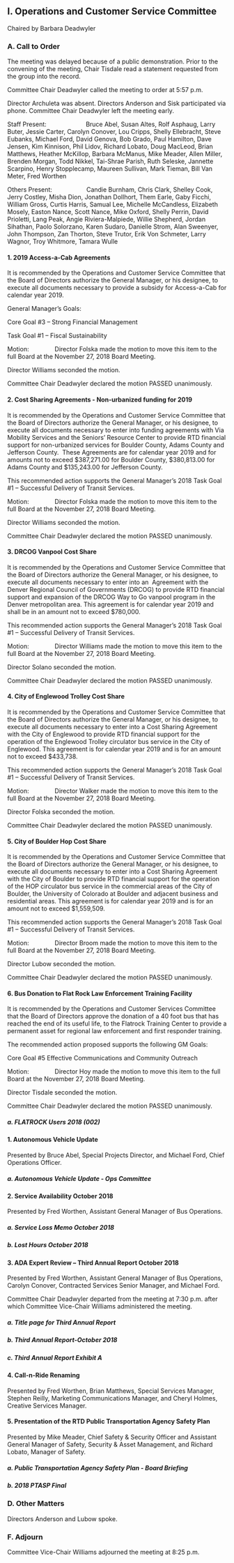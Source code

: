 ## I. Operations and Customer Service Committee

Chaired by Barbara Deadwyler

### A. Call to Order

The meeting was delayed because of a public demonstration. Prior to the convening of the meeting, Chair Tisdale read a statement requested from the group into the record.

Committee Chair Deadwyler called the meeting to order at 5:57 p.m.

Director Archuleta was absent. Directors Anderson and Sisk participated via phone. Committee Chair Deadwyler left the meeting early.

Staff Present:                       Bruce Abel, Susan Altes, Rolf Asphaug, Larry Buter, Jessie Carter, Carolyn Conover, Lou Cripps, Shelly Ellebracht, Steve Eubanks, Michael Ford, David Genova, Bob Grado, Paul Hamilton, Dave Jensen, Kim Kinnison, Phil Lidov, Richard Lobato, Doug MacLeod, Brian Matthews, Heather McKillop, Barbara McManus, Mike Meader, Allen Miller, Brenden Morgan, Todd Nikkel, Tai-Shrae Parish, Ruth Seleske, Jannette Scarpino, Henry Stopplecamp, Maureen Sullivan, Mark Tieman, Bill Van Meter, Fred Worthen

Others Present:                    Candie Burnham, Chris Clark, Shelley Cook, Jerry Costley, Misha Dion, Jonathan Dollhort, Them Earle, Gaby Ficchi, William Gross, Curtis Harris, Samual Lee, Michelle McCandless, Elizabeth Mosely, Easton Nance, Scott Nance, Mike Oxford, Shelly Perrin, David Prioletti, Lang Peak, Angie Riviera-Malpiede, Willie Shepherd, Jordan Sihathan, Paolo Solorzano, Karen Sudaro, Danielle Strom, Alan Sweenyer, John Thompson, Zan Thorton, Steve Trutor, Erik Von Schmeter, Larry Wagnor, Troy Whitmore, Tamara Wulle

#### 1. 2019 Access-a-Cab Agreements

It is recommended by the Operations and Customer Service Committee that the Board of Directors authorize the General Manager, or his designee, to execute all documents necessary to provide a subsidy for Access-a-Cab for calendar year 2019.

General Manager’s Goals:

Core Goal #3 – Strong Financial Management

Task Goal #1 – Fiscal Sustainability

Motion:               Director Folska made the motion to move this item to the full Board at the November 27, 2018 Board Meeting.

Director Williams seconded the motion.

Committee Chair Deadwyler declared the motion PASSED unanimously.

#### 2. Cost Sharing Agreements - Non-urbanized funding for 2019

It is recommended by the Operations and Customer Service Committee that the Board of Directors authorize the General Manager, or his designee, to execute all documents necessary to enter into funding agreements with Via Mobility Services and the Seniors’ Resource Center to provide RTD financial support for non-urbanized services for Boulder County, Adams County and Jefferson County.  These Agreements are for calendar year 2019 and for amounts not to exceed $387,271.00 for Boulder County, $380,813.00 for Adams County and $135,243.00 for Jefferson County.

This recommended action supports the General Manager’s 2018 Task Goal #1 – Successful Delivery of Transit Services.

Motion:               Director Folska made the motion to move this item to the full Board at the November 27, 2018 Board Meeting.

Director Williams seconded the motion.

Committee Chair Deadwyler declared the motion PASSED unanimously.

#### 3. DRCOG Vanpool Cost Share

It is recommended by the Operations and Customer Service Committee that the Board of Directors authorize the General Manager, or his designee, to execute all documents necessary to enter into an  Agreement with the Denver Regional Council of Governments (DRCOG) to provide RTD financial support and expansion of the DRCOG Way to Go vanpool program in the Denver metropolitan area. This agreement is for calendar year 2019 and shall be in an amount not to exceed $780,000.

This recommended action supports the General Manager’s 2018 Task Goal #1 – Successful Delivery of Transit Services.

Motion:               Director Williams made the motion to move this item to the full Board at the November 27, 2018 Board Meeting.

Director Solano seconded the motion.

Committee Chair Deadwyler declared the motion PASSED unanimously.

#### 4. City of Englewood Trolley Cost Share

It is recommended by the Operations and Customer Service Committee that the Board of Directors authorize the General Manager, or his designee, to execute all documents necessary to enter into a Cost Sharing Agreement with the City of Englewood to provide RTD financial support for the operation of the Englewood Trolley circulator bus service in the City of Englewood. This agreement is for calendar year 2019 and is for an amount not to exceed $433,738.

This recommended action supports the General Manager’s 2018 Task Goal #1 – Successful Delivery of Transit Services.

Motion:               Director Walker made the motion to move this item to the full Board at the November 27, 2018 Board Meeting.

Director Folska seconded the motion.

Committee Chair Deadwyler declared the motion PASSED unanimously.

#### 5. City of Boulder Hop Cost Share

It is recommended by the Operations and Customer Service Committee that the Board of Directors authorize the General Manager, or his designee, to execute all documents necessary to enter into a Cost Sharing Agreement with the City of Boulder to provide RTD financial support for the operation of the HOP circulator bus service in the commercial areas of the City of Boulder, the University of Colorado at Boulder and adjacent business and residential areas. This agreement is for calendar year 2019 and is for an amount not to exceed $1,559,509.

This recommended action supports the General Manager’s 2018 Task Goal #1 – Successful Delivery of Transit Services.

Motion:               Director Broom made the motion to move this item to the full Board at the November 27, 2018 Board Meeting.

Director Lubow seconded the motion.

Committee Chair Deadwyler declared the motion PASSED unanimously.

#### 6. Bus Donation to Flat Rock Law Enforcement Training Facility

It is recommended by the Operations and Customer Services Committee that the Board of Directors approve the donation of a 40 foot bus that has reached the end of its useful life, to the Flatrock Training Center to provide a permanent asset for regional law enforcement and first responder training.

The recommended action proposed supports the following GM Goals:

Core Goal #5 Effective Communications and Community Outreach

Motion:               Director Hoy made the motion to move this item to the full Board at the November 27, 2018 Board Meeting.

Director Tisdale seconded the motion.

Committee Chair Deadwyler declared the motion PASSED unanimously.

##### a. FLATROCK Users 2018 (002)

#### 1. Autonomous Vehicle Update

Presented by Bruce Abel, Special Projects Director, and Michael Ford, Chief Operations Officer.

##### a. Autonomous Vehicle Update - Ops Committee

#### 2. Service Availability October 2018

Presented by Fred Worthen, Assistant General Manager of Bus Operations.

##### a. Service Loss Memo October 2018

##### b. Lost Hours October 2018

#### 3. ADA Expert Review – Third Annual Report October 2018

Presented by Fred Worthen, Assistant General Manager of Bus Operations, Carolyn Conover, Contracted Services Senior Manager, and Michael Ford.

Committee Chair Deadwyler departed from the meeting at 7:30 p.m. after which Committee Vice-Chair Williams administered the meeting.

##### a. Title page for Third Annual Report

##### b. Third Annual Report-October 2018

##### c. Third Annual Report Exhibit A

#### 4. Call-n-Ride Renaming

Presented by Fred Worthen, Brian Matthews, Special Services Manager, Stephen Reilly, Marketing Communications Manager, and Cheryl Holmes, Creative Services Manager.

#### 5. Presentation of the RTD Public Transportation Agency Safety Plan

Presented by Mike Meader, Chief Safety & Security Officer and Assistant General Manager of Safety, Security & Asset Management, and Richard Lobato, Manager of Safety.

##### a. Public Transportation Agency Safety Plan - Board Briefing

##### b. 2018 PTASP Final

### D. Other Matters

Directors Anderson and Lubow spoke.

### F. Adjourn

Committee Vice-Chair Williams adjourned the meeting at 8:25 p.m.